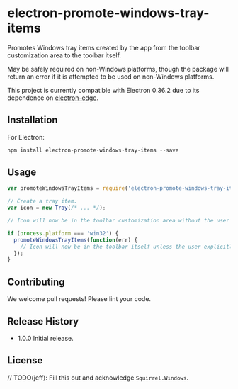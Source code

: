 # electron-promote-windows-tray-items

Promotes Windows tray items created by the app from the toolbar customization area to the toolbar itself.

May be safely required on non-Windows platforms, though the package will return an error if it is attempted to be used on non-Windows platforms.

This project is currently compatible with Electron 0.36.2 due to its dependence on
[electron-edge](https://github.com/kexplo/electron-edge#electron-edge).

## Installation

For Electron:

```js
npm install electron-promote-windows-tray-items --save
```

## Usage

```js
var promoteWindowsTrayItems = require('electron-promote-windows-tray-items');

// Create a tray item.
var icon = new Tray(/* ... */);

// Icon will now be in the toolbar customization area without the user explicitly toggling it to show in the toolbar.

if (process.platform === 'win32') {
  promoteWindowsTrayItems(function(err) {
    // Icon will now be in the toolbar itself unless the user explicitly hid it from the toolbar.
  });
}
```

## Contributing

We welcome pull requests! Please lint your code.

## Release History

* 1.0.0 Initial release.

## License

// TODO(jeff): Fill this out and acknowledge `Squirrel.Windows`.
